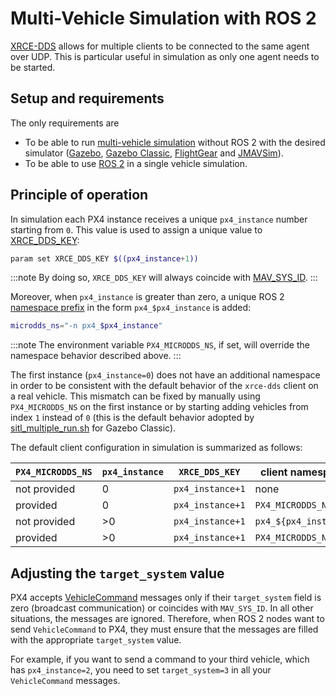 # Multi-Vehicle Simulation with ROS 2

[XRCE-DDS](../middleware/xrce_dds.md) allows for multiple clients to be connected to the same agent over UDP. This is particular useful in simulation as only one agent needs to be started.

## Setup and requirements

The only requirements are

- To be able to run [multi-vehicle simulation](../simulation/multi-vehicle-simulation.md) without ROS 2 with the desired simulator ([Gazebo](../sim_gazebo_gz/multi_vehicle_simulation.md), [Gazebo Classic](../sim_gazebo_classic/multi_vehicle_simulation_gazebo.md#multiple-vehicle-with-gazebo-classic-no-ros), [FlightGear](../simulation/multi_vehicle_flightgear.md) and [JMAVSim](../simulation/multi_vehicle_jmavsim.md)).
- To be able to use [ROS 2](./ros2_comm.md) in a single vehicle simulation.

## Principle of operation

In simulation each PX4 instance receives a unique `px4_instance` number starting from `0`. This value is used to assign a unique value to [XRCE_DDS_KEY](../advanced_config/parameter_reference.md#XRCE_DDS_KEY):

```sh
param set XRCE_DDS_KEY $((px4_instance+1))
```

:::note
By doing so, `XRCE_DDS_KEY` will always coincide with [MAV_SYS_ID](../advanced_config/parameter_reference.md#MAV_SYS_ID).
:::

Moreover, when `px4_instance` is greater than zero, a unique ROS 2 [namespace prefix](../middleware/xrce_dds.md#customizing-the-topic-namespace) in the form `px4_$px4_instance` is added:

```sh
microdds_ns="-n px4_$px4_instance"
```

:::note
The environment variable `PX4_MICRODDS_NS`, if set, will override the namespace behavior described above.
:::

The first instance (`px4_instance=0`) does not have an additional namespace in order to be consistent with the default behavior of the `xrce-dds` client on a real vehicle. This mismatch can be fixed by manually using `PX4_MICRODDS_NS` on the first instance or by starting adding vehicles from index `1` instead of `0` (this is the default behavior adopted by [sitl_multiple_run.sh](https://github.com/PX4/PX4-Autopilot/blob/main/Tools/simulation/gazebo-classic/sitl_multiple_run.sh) for Gazebo Classic).

The default client configuration in simulation is summarized as follows:

| `PX4_MICRODDS_NS` | `px4_instance` | `XRCE_DDS_KEY`   | client namespace      |
| ----------------- | -------------- | ---------------- | --------------------- |
| not provided      | 0              | `px4_instance+1` | none                  |
| provided          | 0              | `px4_instance+1` | `PX4_MICRODDS_NS`     |
| not provided      | >0             | `px4_instance+1` | `px4_${px4_instance}` |
| provided          | >0             | `px4_instance+1` | `PX4_MICRODDS_NS`     |

## Adjusting the `target_system` value

PX4 accepts [VehicleCommand](../msg_docs/VehicleCommand.md) messages only if their `target_system` field is zero (broadcast communication) or coincides with `MAV_SYS_ID`. In all other situations, the messages are ignored. Therefore, when ROS 2 nodes want to send `VehicleCommand` to PX4, they must ensure that the messages are filled with the appropriate `target_system` value.

For example, if you want to send a command to your third vehicle, which has `px4_instance=2`, you need to set `target_system=3` in all your `VehicleCommand` messages.
